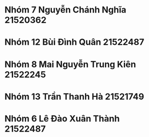 # Nhóm 7 Nguyễn Chánh Nghĩa 21520362

# Nhóm 12 Bùi Đình Quân 21522487

# Nhóm 8 Mai Nguyễn Trung Kiên 21522245

# Nhóm 13 Trần Thanh Hà 21521749 


# Nhóm 6 Lê Đào Xuân Thành 21522487
